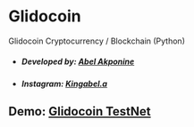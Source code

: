 # Glidocoin
Glidocoin Cryptocurrency / Blockchain (Python)
- ##### Developed by: [Abel Akponine](https://github.com/abelakponine)
- ##### Instagram: [Kingabel.a](https://instagram.com/kingabel.a)
## Demo: [Glidocoin TestNet](https://glidocoin.herokuapp.com)
